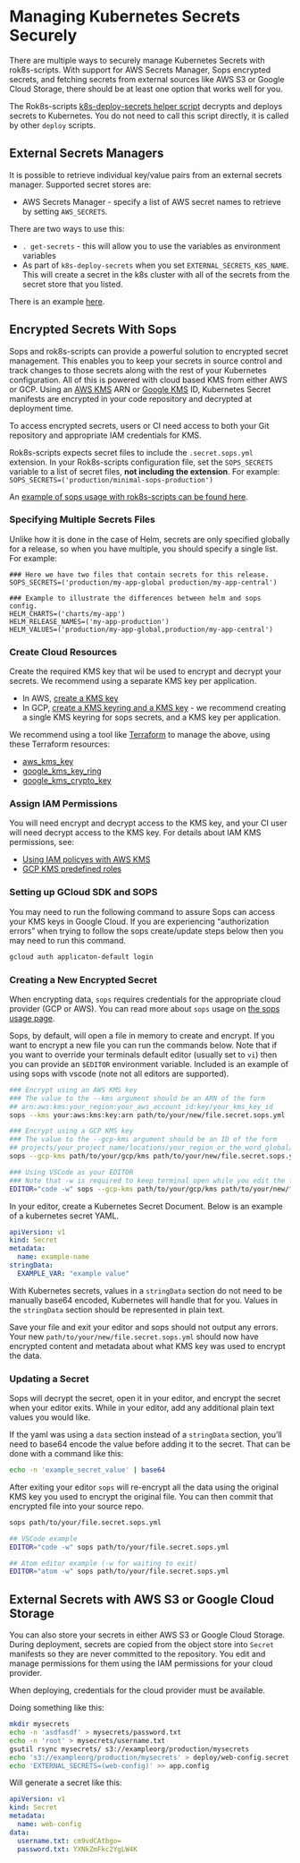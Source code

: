 # Managing Kubernetes Secrets Securely
There are multiple ways to securely manage Kubernetes Secrets with rok8s-scripts. With support for AWS Secrets Manager, Sops encrypted secrets, and fetching secrets from external sources like AWS S3 or Google Cloud Storage, there should be at least one option that works well for you.

The Rok8s-scripts [k8s-deploy-secrets helper script](https://github.com/FairwindsOps/rok8s-scripts/blob/master/bin/k8s-deploy-secrets) decrypts and deploys secrets to Kubernetes. You do not need to call this script directly, it is called by other `deploy` scripts.

## External Secrets Managers
It is possible to retrieve individual key/value pairs from an external secrets manager. Supported secret stores are:

* AWS Secrets Manager - specify a list of AWS secret names to retrieve by setting `AWS_SECRETS`.

There are two ways to use this:
* `. get-secrets` - this will allow you to use the variables as environment variables
* As part of `k8s-deploy-secrets` when you set `EXTERNAL_SECRETS_K8S_NAME`.  This will create a secret in the k8s cluster with all of the secrets from the secret store that you listed.

There is an example [here](https://github.com/FairwindsOps/rok8s-scripts/tree/master/examples/external-secrets-manager).

## Encrypted Secrets With Sops

Sops and rok8s-scripts can provide a powerful solution to encrypted secret management. This enables you to keep your secrets in source control and track changes to those secrets along with the rest of your Kubernetes configuration. All of this is powered with cloud based KMS from either AWS or GCP. Using an [AWS KMS](https://aws.amazon.com/kms/) ARN or [Google KMS](https://cloud.google.com/kms/) ID, Kubernetes Secret manifests are encrypted in your code repository and decrypted at deployment time.

To access encrypted secrets, users or CI need access to both your Git repository and appropriate IAM credentials for KMS.

Rok8s-scripts expects secret files to include the `.secret.sops.yml` extension. In your Rok8s-scripts configuration file, set the `SOPS_SECRETS` variable to a list of secret files, **not including the extension**. For example: `SOPS_SECRETS=('production/minimal-sops-production')`

An [example of sops usage with rok8s-scripts can be found here](https://github.com/FairwindsOps/rok8s-scripts/tree/master/examples/minimal-sops-secrets).

### Specifying Multiple Secrets Files

Unlike how it is done in the case of Helm, secrets are only specified globally for a release, so when you have multiple, you should specify a single list. For example:

```
### Here we have two files that contain secrets for this release.
SOPS_SECRETS=('production/my-app-global production/my-app-central')

### Example to illustrate the differences between helm and sops config.
HELM_CHARTS=('charts/my-app')
HELM_RELEASE_NAMES=('my-app-production')
HELM_VALUES=('production/my-app-global,production/my-app-central')
```

### Create Cloud Resources

Create the required KMS key that wil be used to encrypt and decrypt your secrets. We recommend using a separate KMS key per application.

* In AWS, [create a KMS key](https://docs.aws.amazon.com/kms/latest/developerguide/create-keys.html)
* In GCP, [create a KMS keyring and a KMS key](https://cloud.google.com/kms/docs/quickstart) - we recommend creating a single KMS keyring for sops secrets, and a KMS key per application.

We recommend using a tool like [Terraform](http://terraform.io) to manage the above, using these Terraform resources:

* [aws_kms_key](https://www.terraform.io/docs/providers/aws/r/kms_key.html)
* [google_kms_key_ring](https://www.terraform.io/docs/providers/google/d/google_kms_key_ring.html)
* [google_kms_crypto_key](https://www.terraform.io/docs/providers/google/d/google_kms_crypto_key.html)

### Assign IAM Permissions

You will need encrypt and decrypt access to the KMS key, and your CI user will need decrypt access to the KMS key. For details about IAM KMS permissions, see:

* [Using IAM policyes with AWS KMS](https://docs.aws.amazon.com/kms/latest/developerguide/iam-policies.html)
* [GCP KMS predefined roles](https://cloud.google.com/kms/docs/reference/permissions-and-roles#predefined_roles)

### Setting up GCloud SDK and SOPS

You may need to run the following command to assure Sops can access your KMS keys in Google Cloud. If you are experiencing “authorization errors” when trying to follow the sops create/update steps below then you may need to run this command.

```bash
gcloud auth applicaton-default login
```

### Creating a New Encrypted Secret

When encrypting data, `sops` requires credentials for the appropriate
cloud provider (GCP or AWS). You can read more about `sops` usage on [the sops usage page](https://github.com/mozilla/sops#usage).

Sops, by default, will open a file in memory to create and encrypt. If you want to encrypt a new file you can run the commands below. Note that if you want to override your terminals default editor (usually set to `vi`) then you can provide an `$EDITOR` environment variable. Included is an example of using sops with vscode (note not all editors are supported).

```bash
### Encrypt using an AWS KMS key
### The value to the --kms argument should be an ARN of the form
## arn:aws:kms:your_region:your_aws_account_id:key/your_kms_key_id
sops --kms your:aws:kms:key:arn path/to/your/new/file.secret.sops.yml

### Encrypt using a GCP KMS key
### The value to the --gcp-kms argument should be an ID of the form
## projects/your_project_name/locations/your_region_or_the_word_global/keyRings/your_kms_keyring_name/cryptoKeys/your_kms_key_name
sops --gcp-kms path/to/your/gcp/kms path/to/your/new/file.secret.sops.yml

### Using VSCode as your EDITOR
### Note that -w is required to keep terminal open while you edit the file
EDITOR="code -w" sops --gcp-kms path/to/your/gcp/kms path/to/your/new/file.secret.sops.yml
```

In your editor, create a Kubernetes Secret Document. Below is an example of a kubernetes secret YAML.

```yaml
apiVersion: v1
kind: Secret
metadata:
  name: example-name
stringData:
  EXAMPLE_VAR: "example value"
```

With Kubernetes secrets, values in a `stringData` section do not need to be manually base64 encoded, Kubernetes will handle that for you. Values in the `stringData` section should be represented in plain text.

Save your file and exit your editor and sops should not output any errors. Your new `path/to/your/new/file.secret.sops.yml` should now have encrypted content and metadata about what KMS key was used to encrypt the data.

### Updating a Secret

Sops will decrypt the secret, open it in your editor, and encrypt the secret when your editor exits. While in your editor, add any additional plain text values you would like.

If the yaml was using a `data` section instead of a `stringData` section, you’ll need to base64 encode the value before adding it to the secret. That can be done with a command like this:

```bash
echo -n 'example_secret_value' | base64
```

After exiting your editor `sops` will re-encrypt all the data using the original KMS key you used to encrypt the original file. You can then commit that encrypted file into your source repo.

```bash
sops path/to/your/file.secret.sops.yml

## VSCode example
EDITOR="code -w" sops path/to/your/file.secret.sops.yml

## Atom editor example (-w for waiting to exit)
EDITOR="atom -w" sops path/to/your/file.secret.sops.yml
```

## External Secrets with AWS S3 or Google Cloud Storage
You can also store your secrets in either AWS S3 or Google Cloud Storage.
During deployment, secrets are copied from the object store into `Secret` manifests so
they are never committed to the repository. You edit and manage permissions for them
using the IAM permissions for your cloud provider.

When deploying, credentials for the cloud provider must be available.

Doing something like this:
```bash
mkdir mysecrets
echo -n 'asdfasdf' > mysecrets/password.txt
echo -n 'root' > mysecrets/username.txt
gsutil rsync mysecrets/ s3://exampleorg/production/mysecrets
echo 's3://exampleorg/production/mysecrets' > deploy/web-config.secret.external
echo 'EXTERNAL_SECRETS=(web-config)' >> app.config
```

Will generate a secret like this:
```yaml
apiVersion: v1
kind: Secret
metadata:
  name: web-config
data:
  username.txt: cm9vdCAtbgo=
  password.txt: YXNkZmFkc2YgLW4K
```
